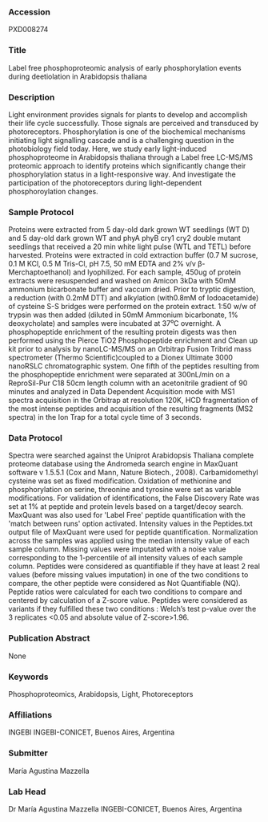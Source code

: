 ### Accession
PXD008274

### Title
Label free phosphoproteomic analysis of early phosphorylation events during deetiolation in Arabidopsis thaliana

### Description
Light environment provides signals for plants to develop and accomplish their life cycle successfully. Those signals are perceived and transduced by photoreceptors. Phosphorylation is one of the biochemical mechanisms initiating light signalling cascade and is a challenging question in the photobiology field today. Here, we study early light-induced phosphoproteome in Arabidopsis thaliana through a Label free LC-MS/MS proteomic approach to identify proteins which significantly change their phosphorylation status in a light-responsive way. And investigate the participation of the photoreceptors during light-dependent phosphoroylation changes.

### Sample Protocol
Proteins were extracted from 5 day-old dark grown WT seedlings (WT D) and 5 day-old dark grown WT and phyA phyB cry1 cry2 double mutant seedlings that received a 20 min white light pulse (WTL and TETL) before harvested. Proteins were extracted in cold extraction buffer (0.7 M sucrose, 0.1 M KCl, 0.5 M Tris-Cl, pH 7.5, 50 mM EDTA and 2% v/v β-Merchaptoethanol) and lyophilized. For each sample, 450ug of protein extracts were resuspended and washed on Amicon 3kDa with 50mM ammonium bicarbonate buffer and vaccum dried. Prior to tryptic digestion, a reduction (with 0.2mM DTT) and alkylation (with0.8mM of Iodoacetamide) of cysteine S-S bridges were performed on the protein extract. 1:50 w/w of trypsin was then added (diluted in 50mM Ammonium bicarbonate, 1% deoxycholate) and samples were incubated at 37⁰C overnight. A phosphopeptide enrichment of the resulting protein digests was then performed using the Pierce TiO2 Phosphopeptide enrichment and Clean up kit prior to analysis by nanoLC-MS/MS on an Orbitrap Fusion Tribrid mass spectrometer (Thermo Scientific)coupled to a Dionex Ultimate 3000 nanoRSLC chromatographic system. One fifth of the peptides resulting from the phosphopeptide enrichment were separated at 300nL/min on a ReproSil-Pur C18 50cm length column with an acetonitrile gradient of 90 minutes and analyzed in Data Dependent Acquisition mode with MS1 spectra acquisition in the Orbitrap at resolution 120K, HCD fragmentation of the most intense peptides and acquisition of the resulting fragments (MS2 spectra) in the Ion Trap for a total cycle time of 3 seconds.

### Data Protocol
Spectra were searched against the Uniprot Arabidopsis Thaliana complete proteome database using the Andromeda search engine in MaxQuant software v 1.5.5.1 (Cox and Mann, Nature Biotech., 2008). Carbamidomethyl cysteine was set as fixed modification. Oxidation of methionine and phosphorylation on serine, threonine and tyrosine were set as variable modifications. For validation of identifications, the False Discovery Rate was set at 1% at peptide and protein levels based on a target/decoy search. MaxQuant was also used for 'Label Free' peptide quantification with the 'match between runs' option activated. Intensity values in the Peptides.txt output file of MaxQuant were used for peptide quantification. Normalization across the samples was applied using the median intensity value of each sample column. Missing values were imputated with a noise value corresponding to the 1-percentile of all intensity values of each sample column. Peptides were considered as quantifiable if they have at least 2 real values (before missing values imputation) in one of the two conditions to compare, the other peptide were considered as Not Quantifiable (NQ). Peptide ratios were calculated for each two conditions to compare and centered by calculation of a Z-score value. Peptides were considered as variants if they fulfilled these two conditions : Welch’s test p-value over the 3 replicates <0.05 and absolute value of Z-score>1.96.

### Publication Abstract
None

### Keywords
Phosphoproteomics, Arabidopsis, Light, Photoreceptors

### Affiliations
INGEBI
INGEBI-CONICET, Buenos Aires, Argentina

### Submitter
María Agustina Mazzella

### Lab Head
Dr María Agustina Mazzella
INGEBI-CONICET, Buenos Aires, Argentina


